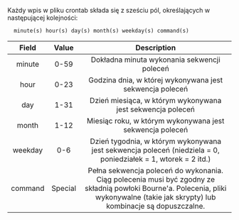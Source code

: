 

Każdy wpis w pliku crontab składa się z sześciu pól, określających w następującej kolejności:
  
  
```
  minute(s) hour(s) day(s) month(s) weekday(s) command(s)
```

|  Field   |  Value   |                                                                                             Description                                                                                                     |
|:--------:|:--------:|:-----------------------------------------------------------------------------------------------------------------------------------------------------------------------------------------------------------:|
| minute   | 0-59     | Dokładna minuta wykonania sekwencji poleceń                                                                                                                                                       |
| hour     | 0-23     | Godzina dnia, w której wykonywana jest sekwencja poleceń                                                                                                                                                   |
| day      | 1-31     | Dzień miesiąca, w którym wykonywana jest sekwencja poleceń                                                                                                                                                    |
| month    | 1-12     | Miesiąc roku, w którym wykonywana jest sekwencja poleceń                                                                                                                                                    |
| weekday  | 0-6      | Dzień tygodnia, w którym wykonywana jest sekwencja poleceń (niedziela = 0, poniedziałek = 1, wtorek = 2 itd.)                                                                                        |
| command  | Special  | Pełna sekwencja poleceń do wykonania. Ciąg polecenia musi być zgodny ze składnią powłoki Bourne'a. Polecenia, pliki wykonywalne (takie jak skrypty) lub kombinacje są dopuszczalne.         |

